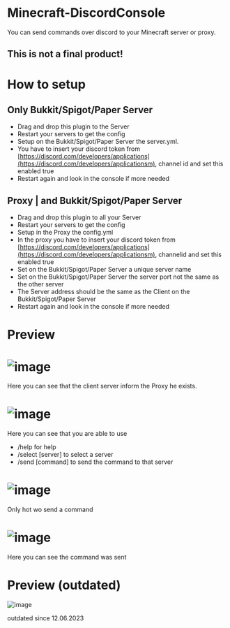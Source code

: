 # Minecraft-DiscordConsole
You can send commands over discord to your Minecraft server or proxy.

## This is not a final product!

# How to setup
## Only Bukkit/Spigot/Paper Server
- Drag and drop this plugin to the Server
- Restart your servers to get the config
- Setup on the Bukkit/Spigot/Paper Server the server.yml. 
- You have to insert your discord token from [https://discord.com/developers/applications](https://discord.com/developers/applicationsm), channel id and set this enabled true
- Restart again and look in the console if more needed

## Proxy | and Bukkit/Spigot/Paper Server
- Drag and drop this plugin to all your Server
- Restart your servers to get the config
- Setup in the Proxy the config.yml 
- In the proxy you have to insert your discord token from [https://discord.com/developers/applications](https://discord.com/developers/applicationsm), channelid and set this enabled true
- Set on the Bukkit/Spigot/Paper Server a unique server name
- Set on the Bukkit/Spigot/Paper Server the server port not the same as the other server
- The Server address should be the same as the Client on the Bukkit/Spigot/Paper Server
- Restart again and look in the console if more needed

# Preview
# ![image](https://cloud.rakutt.eu/s/ef7BmecoNSBP7fX/preview)
Here you can see that the client server inform the Proxy he exists.
# ![image](https://cloud.rakutt.eu/s/2Jb3HnBjfkJckoB/preview)
Here you can see that you are able to use
- /help for help
- /select [server] to select a server
- /send [command] to send the command to that server
# ![image](https://cloud.rakutt.eu/s/5gFoQHSMdxLbzBN/preview)
Only hot wo send a command
# ![image](https://cloud.rakutt.eu/s/HsqFpCLsr4LcBMa/preview)
Here you can see the command was sent


# Preview (outdated)
![image](https://cloud.rakutt.eu/s/TYJ9pZnNy5i3SXa/preview)

outdated since 12.06.2023